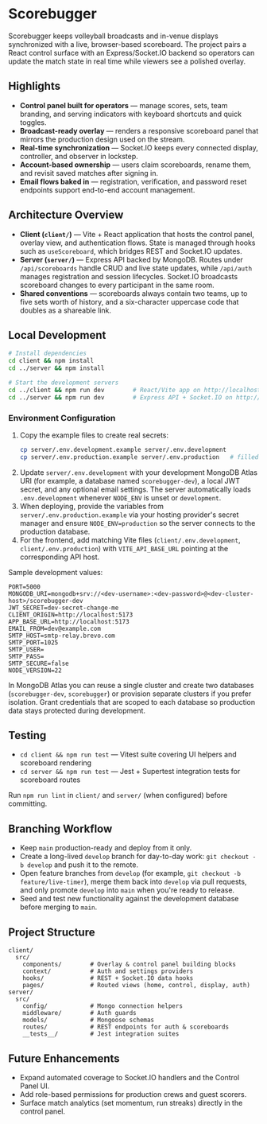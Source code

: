 # Scorebugger

Scorebugger keeps volleyball broadcasts and in-venue displays synchronized with a live, browser-based scoreboard. The project pairs a React control surface with an Express/Socket.IO backend so operators can update the match state in real time while viewers see a polished overlay.

## Highlights
- **Control panel built for operators** — manage scores, sets, team branding, and serving indicators with keyboard shortcuts and quick toggles.
- **Broadcast-ready overlay** — renders a responsive scoreboard panel that mirrors the production design used on the stream.
- **Real-time synchronization** — Socket.IO keeps every connected display, controller, and observer in lockstep.
- **Account-based ownership** — users claim scoreboards, rename them, and revisit saved matches after signing in.
- **Email flows baked in** — registration, verification, and password reset endpoints support end-to-end account management.

## Architecture Overview
- **Client (`client/`)** — Vite + React application that hosts the control panel, overlay view, and authentication flows. State is managed through hooks such as `useScoreboard`, which bridges REST and Socket.IO updates.
- **Server (`server/`)** — Express API backed by MongoDB. Routes under `/api/scoreboards` handle CRUD and live state updates, while `/api/auth` manages registration and session lifecycles. Socket.IO broadcasts scoreboard changes to every participant in the same room.
- **Shared conventions** — scoreboards always contain two teams, up to five sets worth of history, and a six-character uppercase code that doubles as a shareable link.

## Local Development
```bash
# Install dependencies
cd client && npm install
cd ../server && npm install

# Start the development servers
cd ../client && npm run dev        # React/Vite app on http://localhost:5173
cd ../server && npm run dev        # Express API + Socket.IO on http://localhost:5000
```

### Environment Configuration
1. Copy the example files to create real secrets:
   ```bash
   cp server/.env.development.example server/.env.development
   cp server/.env.production.example server/.env.production   # filled only in deployment
   ```
2. Update `server/.env.development` with your development MongoDB Atlas URI (for example, a database named `scorebugger-dev`), a local JWT secret, and any optional email settings. The server automatically loads `.env.development` whenever `NODE_ENV` is unset or `development`.
3. When deploying, provide the variables from `server/.env.production.example` via your hosting provider's secret manager and ensure `NODE_ENV=production` so the server connects to the production database.
4. For the frontend, add matching Vite files (`client/.env.development`, `client/.env.production`) with `VITE_API_BASE_URL` pointing at the corresponding API host.

Sample development values:
```
PORT=5000
MONGODB_URI=mongodb+srv://<dev-username>:<dev-password>@<dev-cluster-host>/scorebugger-dev
JWT_SECRET=dev-secret-change-me
CLIENT_ORIGIN=http://localhost:5173
APP_BASE_URL=http://localhost:5173
EMAIL_FROM=dev@example.com
SMTP_HOST=smtp-relay.brevo.com
SMTP_PORT=1025
SMTP_USER=
SMTP_PASS=
SMTP_SECURE=false
NODE_VERSION=22
```

In MongoDB Atlas you can reuse a single cluster and create two databases (`scorebugger-dev`, `scorebugger`) or provision separate clusters if you prefer isolation. Grant credentials that are scoped to each database so production data stays protected during development.

## Testing
- `cd client && npm run test` — Vitest suite covering UI helpers and scoreboard rendering
- `cd server && npm run test` — Jest + Supertest integration tests for scoreboard routes

Run `npm run lint` in `client/` and `server/` (when configured) before committing.

## Branching Workflow
- Keep `main` production-ready and deploy from it only.
- Create a long-lived `develop` branch for day-to-day work: `git checkout -b develop` and push it to the remote.
- Open feature branches from `develop` (for example, `git checkout -b feature/live-timer`), merge them back into `develop` via pull requests, and only promote `develop` into `main` when you're ready to release.
- Seed and test new functionality against the development database before merging to `main`.

## Project Structure
```
client/
  src/
    components/        # Overlay & control panel building blocks
    context/           # Auth and settings providers
    hooks/             # REST + Socket.IO data hooks
    pages/             # Routed views (home, control, display, auth)
server/
  src/
    config/            # Mongo connection helpers
    middleware/        # Auth guards
    models/            # Mongoose schemas
    routes/            # REST endpoints for auth & scoreboards
    __tests__/         # Jest integration suites
```

## Future Enhancements
- Expand automated coverage to Socket.IO handlers and the Control Panel UI.
- Add role-based permissions for production crews and guest scorers.
- Surface match analytics (set momentum, run streaks) directly in the control panel.
